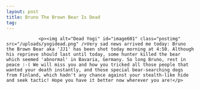 ```yaml
---
layout: post
title: Bruno The Brown Bear Is Dead
tag: 
---
```



                <p><img alt="Dead Yogi" id="image601" class="postimg" src="/uploads/yogidead.png" />Very sad news arrived me today: Bruno the Brown Bear aka 'JJ1' has been shot today morning at 4:50. Although his reprieve should last until today, some hunter killed the bear which seemed 'abnormal' in Bavaria, Germany. So long Bruno, rest in peace :-( We will miss you and how you tricked all those people that wanted your death instantly, and those special bear-searching dogs from Finland, which hadn't any chance against your stealth-like hide and seek tactic! Hope you have it better now wherever you are!</p>
            

